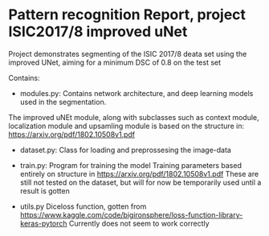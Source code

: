 # Pattern recognition Report, project ISIC2017/8 improved uNet

Project demonstrates segmenting of the ISIC 2017/8 deata set using the improved UNet, 
aiming for a minimum DSC of 0.8 on the test set

Contains:
* modules.py: 
Contains network architecture, and deep learning models used in the segmentation.

The improved uNEt module, along with subclasses such as context module, localization module and upsamling module is 
based on the structure in: https://arxiv.org/pdf/1802.10508v1.pdf


* dataset.py:
Class for loading and preprossesing the image-data 

* train.py:
Program for training the model
Training parameters based entirely on structure in https://arxiv.org/pdf/1802.10508v1.pdf
These are still not tested on the dataset, but will for now be temporarily used until a result is gotten 

* utils.py
Diceloss function, gotten from https://www.kaggle.com/code/bigironsphere/loss-function-library-keras-pytorch
Currently does not seem to work correctly
